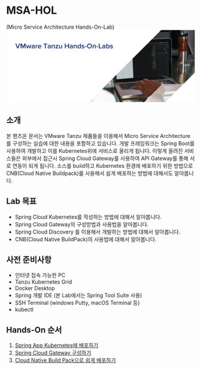 # MSA-HOL
 (Micro Service Architecture Hands-On-Lab)
 ![](images/tanzu_hol_header_logo.png)

 ## 소개
본 핸즈온 문서는 VMware Tanzu 제품들을 이용해서 Micro Service Architecture를 구성하는 실습에 대한 내용을 포함하고 있습니다.
개발 프레임워크는 Spring Boot를 사용하여 개발하고 이를 Kubernetes위에 서비스로 올리게 됩니다. 이렇게 올려진 서비스들은 외부에서 접근시 Spring Cloud Gateway를 사용하여 API Gateway를 통해 서로 연동이 되게 됩니다. 소스를 build하고 Kubernetes 환경에 배포하기 위한 방법으로 CNB(Cloud Native Buildpack)를 사용해서 쉽게 배포하는 방법에 대해서도 알아봅니다.


## Lab 목표
* Spring Cloud Kubernetes를 작성하는 방법에 대해서 알아봅니다.
* Spring Cloud Gateway의 구성방법과 사용법을 알아봅니다.
* Spring Cloud Discovery 를 이용해서 개발하는 방법에 대해서 알아봅니다.
* CNB(Cloud Native BuildPack)의 사용법에 대해서 알아봅니다.

## 사전 준비사항
* 인터넷 접속 가능한 PC
* Tanzu Kubernetes Grid
* Docker Desktop
* Spring 개발 IDE (본 Lab에서는 Spring Tool Suite 사용)
* SSH Terminal (windows Putty, macOS Terminal 등)
* kubectl

## Hands-On 순서

1. [Spring App Kubernetes에 배포하기](./spring_deploy_k8s.md)
1. [Spring Cloud Gateway 구성하기](./scg.md)
1. [Cloud Native Build Pack으로 쉽게 배포하기](./cnb.md)
